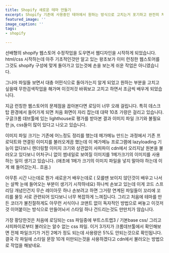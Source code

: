 ```yaml
---
title: Shopify 새로운 테마 만들기
excerpt: Shopify 기존에 사용중인 테마에서 원하는 방식으로 고치는거 포기하고 완전히 처음부터 하나 하나 만들어 보기로 결심.
featured_image: ''
image_caption: ''
tags:
- shopify

---
```

선배형의 shopify 웹스토어 수정작업을 도우면서 웹디자인을 시작하게 되었습니다. html/css 시작하는데 아주 기초적인것만 알고 있는 왕초보가 이미 런칭한 웹스토어를 그것도 shopify 구성에 맞게 돌아가고 있는것에 손을 보는게 쉬운 작업은 아니였습니다.

그나마 파일들 보면서 대충 어떤식으로 돌아가는지 알게 되었고 원하는 부분을 고치고 싶을때 무한검색작업을 해가며 이것저것 바꿔보고 고치고 하면서 조금씩 배우게 되었습니다.

지금 런칭한 웹스토어의 문제점을 꼽아본다면 로딩이 너무 오래 걸립니다. 특히 데스크탑 환경에서 들어가게 되면 처음 화면이 자리 잡는데 대략 10초 가량은 걸리고 있습니다. 구글크롬 데브툴에 있는 lighthouse로 평가를 받아본 결과 이미지 파일 크기와 불필요한 js, css들이 많이 있다고 나오고 있습니다.

이미지 파일 크기는 기존에 어느정도 정리를 했는데 메가메뉴 만드는 과정에서 기존 프로덕트와 연결된 이미지를 불러오게끔 했는데 이 메가메뉴 프로그램에 lazyloading 기능이 없다보니 렌더링할 이미지 크기와 상관없이 샤피파이 cdn에서 오리지날 원본을 불러오고 있다보니 어처구니 없이 썸네일로 보여질 이미지를 1메가크기의 이미지를 사용하는 일이 생기고 있습니다. (애초에 1메가 크기의 이미지 파일을 넣지 말아야 하는데 이게 왜 들어갔는지.. 흐음.)

아무튼 시간 나는데로 뭔가 새로운거 배우는데로 ( 모를땐 보이지 않던것이 배우고 나서는 살짝 눈에 들어오는 부분이 생기기 시작하네요) 하나씩 손보고 있는데 이게 코드 스프리딩 개념인건지 무슨 레이아웃 하나 손보려고 하면 그거랑 연계된 파일들이 꼬리에 꼬리를 물듯 서로 관련되어 있다보니 너무 복잡하게 느껴집니다. 그리고 처음에 테마를 만든 코더가 불친절하게도 아무런 서식이나 코맨트 없이 독자적인 방법으로 써놓고 이것저것 이어붙이는 방식으로 만들어놔서 스타일 하나 건드리는것도 만만치가 않습니다.

가장 황당한것은 처음에 로딩되는 css 파일중에 부트스트랩3 / 기본base css/ 그리고 샤피파이로부터 불러오는 알수 없는 css 파일. 이거 3가지가 크롬데브툴에서 확인해보면 전체 파일크기가 거진 2메가 정도 되는데 사용량은 5%도 안되는것으로 확인됩니다. 결국 각 파일에 스타일 문장 10개 미만되는것을 사용하겠다고 cdn에서 불러오는 방법으로 작업을 해놨네요.
